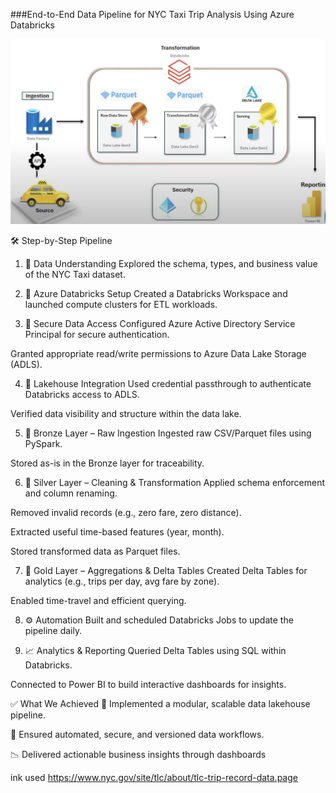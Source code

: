 ###End-to-End Data Pipeline for NYC Taxi Trip Analysis Using Azure Databricks

![img alt](https://github.com/vbhargava25/NYC_TAXI_DEP/blob/main/cf.png?raw=true)

🛠️ Step-by-Step Pipeline
1. 📂 Data Understanding
Explored the schema, types, and business value of the NYC Taxi dataset.

2. 🔧 Azure Databricks Setup
Created a Databricks Workspace and launched compute clusters for ETL workloads.

3. 🔐 Secure Data Access
Configured Azure Active Directory Service Principal for secure authentication.

Granted appropriate read/write permissions to Azure Data Lake Storage (ADLS).

4. 🔗 Lakehouse Integration
Used credential passthrough to authenticate Databricks access to ADLS.

Verified data visibility and structure within the data lake.

5. 🥉 Bronze Layer – Raw Ingestion
Ingested raw CSV/Parquet files using PySpark.

Stored as-is in the Bronze layer for traceability.

6. 🥈 Silver Layer – Cleaning & Transformation
Applied schema enforcement and column renaming.

Removed invalid records (e.g., zero fare, zero distance).

Extracted useful time-based features (year, month).

Stored transformed data as Parquet files.

7. 🥇 Gold Layer – Aggregations & Delta Tables
Created Delta Tables for analytics (e.g., trips per day, avg fare by zone).

Enabled time-travel and efficient querying.

8. ⚙️ Automation
Built and scheduled Databricks Jobs to update the pipeline daily.

9. 📈 Analytics & Reporting
Queried Delta Tables using SQL within Databricks.

Connected to Power BI to build interactive dashboards for insights.

✅ What We Achieved
🚀 Implemented a modular, scalable data lakehouse pipeline.

🔁 Ensured automated, secure, and versioned data workflows.

📉 Delivered actionable business insights through dashboards

ink used https://www.nyc.gov/site/tlc/about/tlc-trip-record-data.page
